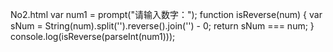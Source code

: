 No2.html
var num1 = prompt("请输入数字：");
	function isReverse(num) {
		var sNum = String(num).split('').reverse().join('') - 0;
		return sNum === num;
	}	
	console.log(isReverse(parseInt(num1)));
  
  
